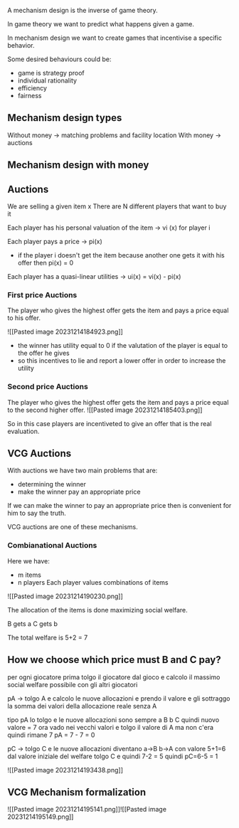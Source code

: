 A mechanism design is the inverse of game theory.

In game theory we want to predict what happens given a game.

In mechanism design we want to create games that incentivise a specific behavior.

Some desired behaviours could be:
- game is strategy proof 
- individual rationality
- efficiency 
- fairness


## Mechanism design types
Without money -> matching problems and facility location
With money -> auctions


## Mechanism design with money
## Auctions
We are selling a given item x
There are N different players that want to buy it

Each player has his personal valuation of the item -> vi (x) for player i

Each player pays a price -> pi(x)
- if the player i doesn't get the item because another one gets it with his offer then pi(x) = 0

Each player has a quasi-linear utilities -> ui(x) = vi(x) - pi(x)



### First price Auctions
The player who gives the highest offer gets the item and pays a price equal to his offer.

![[Pasted image 20231214184923.png]]
- the winner has utility equal to 0 if the valutation of the player is equal to the offer he gives
- so this incentives to lie and report a lower offer in order to increase the utility



### Second price Auctions
The player who gives the highest offer gets the item and pays a price equal to the second higher offer.
![[Pasted image 20231214185403.png]]

So in this case players are incentiveted to give an offer that is the real evaluation.




## VCG Auctions
With auctions we have two main problems that are:
- determining the winner 
- make the winner pay an appropriate price

If we can make the winner to pay an appropriate price then is convenient for him to say the truth.

VCG auctions are one of these mechanisms.


### Combianational Auctions
Here we have:
- m items
- n players
Each player values combinations of items 

![[Pasted image 20231214190230.png]]

The allocation of the items is done maximizing social welfare.


B gets a
C gets b 

The total welfare is 5+2 = 7


## How we choose which price must B and C pay?
per ogni giocatore prima tolgo il giocatore dal gioco e calcolo il massimo social welfare possibile con gli altri giocatori

pA -> tolgo A e calcolo le nuove allocazioni e prendo il valore e gli sottraggo la somma dei valori della allocazione reale senza A 

tipo pA lo tolgo e le nuove allocazioni sono sempre a B b C 
quindi nuovo valore = 7 ora vado nei vecchi valori e tolgo il valore di A ma non c'era quindi rimane 7
pA = 7  - 7 = 0 


pC -> tolgo C e le nuove allocazioni diventano a->B b->A con valore 5+1=6
dal valore iniziale del welfare tolgo C e quindi 7-2 = 5 quindi
pC=6-5 = 1

![[Pasted image 20231214193438.png]]


## VCG Mechanism formalization
![[Pasted image 20231214195141.png]]![[Pasted image 20231214195149.png]]